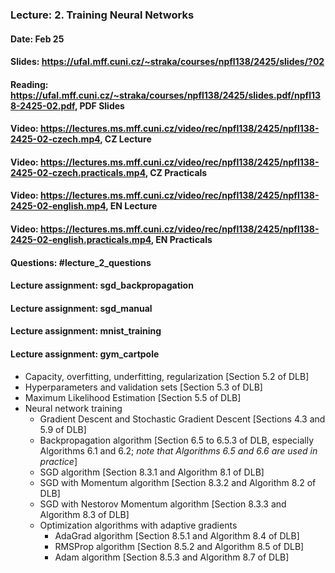 ### Lecture: 2. Training Neural Networks
#### Date: Feb 25
#### Slides: https://ufal.mff.cuni.cz/~straka/courses/npfl138/2425/slides/?02
#### Reading: https://ufal.mff.cuni.cz/~straka/courses/npfl138/2425/slides.pdf/npfl138-2425-02.pdf, PDF Slides
#### Video: https://lectures.ms.mff.cuni.cz/video/rec/npfl138/2425/npfl138-2425-02-czech.mp4, CZ Lecture
#### Video: https://lectures.ms.mff.cuni.cz/video/rec/npfl138/2425/npfl138-2425-02-czech.practicals.mp4, CZ Practicals
#### Video: https://lectures.ms.mff.cuni.cz/video/rec/npfl138/2425/npfl138-2425-02-english.mp4, EN Lecture
#### Video: https://lectures.ms.mff.cuni.cz/video/rec/npfl138/2425/npfl138-2425-02-english.practicals.mp4, EN Practicals
#### Questions: #lecture_2_questions
#### Lecture assignment: sgd_backpropagation
#### Lecture assignment: sgd_manual
#### Lecture assignment: mnist_training
#### Lecture assignment: gym_cartpole

- Capacity, overfitting, underfitting, regularization [Section 5.2 of DLB]
- Hyperparameters and validation sets [Section 5.3 of DLB]
- Maximum Likelihood Estimation [Section 5.5 of DLB]
- Neural network training
  - Gradient Descent and Stochastic Gradient Descent [Sections 4.3 and 5.9 of DLB]
  - Backpropagation algorithm [Section 6.5 to 6.5.3 of DLB, especially Algorithms 6.1 and 6.2; _note that Algorithms 6.5 and 6.6 are used in practice_]
  - SGD algorithm [Section 8.3.1 and Algorithm 8.1 of DLB]
  - SGD with Momentum algorithm [Section 8.3.2 and Algorithm 8.2 of DLB]
  - SGD with Nestorov Momentum algorithm [Section 8.3.3 and Algorithm 8.3 of DLB]
  - Optimization algorithms with adaptive gradients
    - AdaGrad algorithm [Section 8.5.1 and Algorithm 8.4 of DLB]
    - RMSProp algorithm [Section 8.5.2 and Algorithm 8.5 of DLB]
    - Adam algorithm [Section 8.5.3 and Algorithm 8.7 of DLB]
